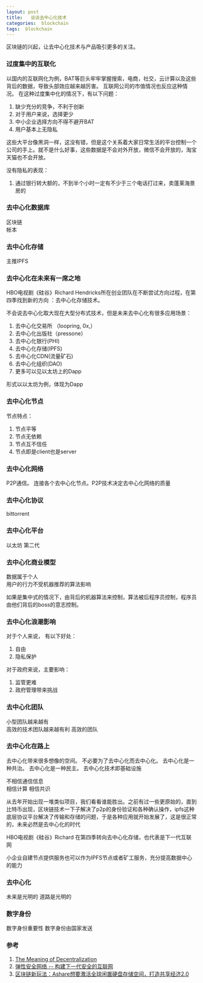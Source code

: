 ```yaml
---
layout: post
title:   谈谈去中心化技术  
categories:  blockchain
tags:  blockchain  
--- 
```


区块链的兴起，让去中心化技术与产品吸引更多的关注。

### 过度集中的互联化 

以国内的互联网化为例，BAT等巨头牢牢掌握搜索，电商，社交，云计算以及这些背后的数据，导致头部效应越来越厉害。 互联网公司的市值情况也反应这种情况。
在这种过度集中化的情况下，有以下问题：

1. 缺少充分的竞争，不利于创新
2. 对于用户来说，选择更少
3. 中小企业选择方向不得不避开BAT
4. 用户基本上无隐私

这些大平台像黑洞一样，这没有错，但是这个关系着大家日常生活的平台控制一个公司的手上。就不是什么好事，这些数据是不会对外开放，微信不会开放的，淘宝天猫也不会开放。

没有隐私的表现：
1. 通过银行转大额的，不到半个小时一定有不少于三个电话打过来，卖蓬莱海景房的

### 去中心化数据库 

区块链  
帐本   

### 去中心化存储 

主推IPFS 


### 去中心化在未来有一席之地   

HBO电视剧《硅谷》Richard Hendricks所在创业团队在不断尝试方向过程，在第四季找到新的方向 ：去中心化存储技术。 



不会说去中心化取大现在大型分布式技术，但是未来去中心化有很多应用场景：
1. 去中心化交易所 （loopring, 0x,） 
2. 去中心化出版社（pressone）
3. 去中心化银行(PHI)
4. 去中心化存储(IPFS)
5. 去中心化CDN(流量矿石)
6. 去中心化组织(DAO)
7. 更多可以见以太坊上的Dapp

形式以以太坊为例，体现为Dapp 

### 去中心化节点 

节点特点：
1. 节点平等 
2. 节点无依赖 
3. 节点互不信任 
4. 节点即是client也是server   


### 去中心化网络  

P2P通信。 连接各个去中心化节点。P2P技术决定去中心化网络的质量

### 去中心化协议  

bittorrent 

### 去中心化平台 

以太坊 第二代 


### 去中心化商业模型 

数据属于个人  
用户的行力不受机器推荐的算法影响

如果是集中式的情况下，由背后的机器算法来控制，算法被后程序员控制，程序员由他们背后的boss的意志控制。

###  去中心化浪潮影响  

对于个人来说， 有以下好处：
1. 自由
2. 隐私保护  


对于政府来说，主要影响：
1. 监管更难  
2. 政府管理带来挑战  

### 去中心化团队 

小型团队越来越有  
高效的技术团队越来越有利 
高效的团队 

### 去中心化在路上 

去中心化带来很多想像的空间。
不必要为了去中心化而去中心化。
去中心化是一种共治。
去中心化是一种民主。
去中心化技术即基础设施 

不相信通信信息  
相信计算 
相信共识 

从去年开始出现一堆类似项目，我们看看谁能胜出。之前有过一些更原始的，直到比特币出现，区块链技术一下子解决了p2p的身份验证和各种确认操作，ipfs这种底层协议平台解决了传输和存储的问题，于是各种应用就开始发展了，这是很正常的，未来必然是去中心化的时代

HBO电视剧《硅谷》Richard  在第四季转向去中心化存储，也代表是下一代互联网 

小企业自建节点提供服务也可以作为IPFS节点或者矿工服务，充分提高数据中心的能力 


### 去中心化 

未来是光明的 
道路是光明的 

### 数字身份 

数字身份重要性 
数字身份由国家发送 


### 参考 

1. [The Meaning of Decentralization](https://medium.com/@VitalikButerin/the-meaning-of-decentralization-a0c92b76a274) 
2. [弹性安全网络 -- 构建下一代安全的互联网](https://mp.weixin.qq.com/s?__biz=MjM5NzA4ODc0MQ==&mid=2648628796&idx=1&sn=00a9a13e931024d5ebe62ba81e234a58&chksm=bef522b68982aba0cbe24817f9ee72d71dd4c75a5f4dcad0c77050755aa08468f82ee1e3346f&mpshare=1&scene=24&srcid=0817ROnECK1A3yQ8cA5AqAtd&key=af007c0799bb0c8368aecf6c5dcd684de3542dac9c040fd24774e28d6f1991b28d405ed21a135971bbe59451de4fc6709bacd90da5046f5199871795072ed8219ec096cf38abce54c89b306c49c1defb&ascene=0&uin=MTY2NDI3MzIwMA%3D%3D&devicetype=iMac17%2C1+OSX+OSX+10.12.1+build(16B2657)&version=12020810&nettype=WIFI&fontScale=100&pass_ticket=wwkJmM59Jj%2F15Xlk0nO8DR%2F%2BCmvTK7C%2BbgpPXJ1%2FXd%2BQYcH8zkQTyIJ%2Fkzi3NoQx) 
3. [区块链新玩法：Ashare想要激活全球闲置硬盘存储空间，打造共享经济2.0](http://www.sohu.com/a/168563976_118792) 

